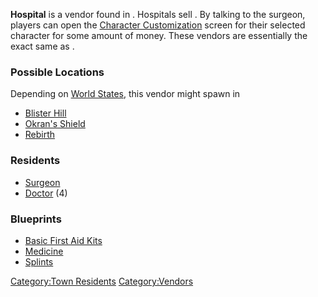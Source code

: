 **Hospital** is a vendor found in [](Town_Overrides.md). Hospitals sell [](Medical_Items.md). By talking to the surgeon, players can
open the [Character Customization](Character_Customization.md "wikilink")
screen for their selected character for some amount of money. These
vendors are essentially the exact same as [](Holy_Hospital.md).

### Possible Locations

Depending on [World States](World_States.md "wikilink"), this vendor might
spawn in

- [Blister Hill](Blister_Hill.md "wikilink")
- [Okran's Shield](Okran's_Shield.md "wikilink")
- [Rebirth](Rebirth.md "wikilink")

### Residents

- [Surgeon](Surgeon.md "wikilink")
- [Doctor](Doctor.md "wikilink") (4)

### Blueprints

- [Basic First Aid Kits](Basic_First_Aid_Kits_(Tech).md "wikilink")
- [Medicine](Medicine_(Tech).md "wikilink")
- [Splints](Splints_(Tech).md "wikilink")

[Category:Town Residents](Category:Town_Residents "wikilink")
[Category:Vendors](Category:Vendors "wikilink")